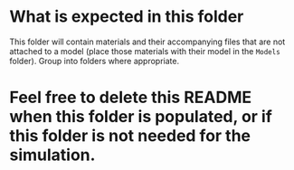# What is expected in this folder
This folder will contain materials and their accompanying files that are not attached to a model (place those materials with their model in the `Models` folder). Group into folders where appropriate.

# Feel free to delete this README when this folder is populated, or if this folder is not needed for the simulation.